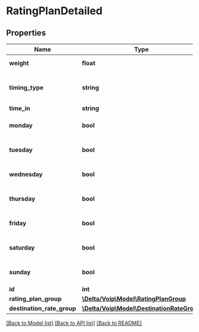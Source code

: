 # RatingPlanDetailed

## Properties
Name | Type | Description | Notes
------------ | ------------- | ------------- | -------------
**weight** | **float** |  | [default to 10.0]
**timing_type** | **string** |  | [optional] [default to 'always']
**time_in** | **string** |  | 
**monday** | **bool** |  | [optional] [default to false]
**tuesday** | **bool** |  | [optional] [default to false]
**wednesday** | **bool** |  | [optional] [default to false]
**thursday** | **bool** |  | [optional] [default to false]
**friday** | **bool** |  | [optional] [default to false]
**saturday** | **bool** |  | [optional] [default to false]
**sunday** | **bool** |  | [optional] [default to false]
**id** | **int** |  | [optional] 
**rating_plan_group** | [**\Delta/Voip\Model\RatingPlanGroup**](RatingPlanGroup.md) |  | 
**destination_rate_group** | [**\Delta/Voip\Model\DestinationRateGroup**](DestinationRateGroup.md) |  | 

[[Back to Model list]](../README.md#documentation-for-models) [[Back to API list]](../README.md#documentation-for-api-endpoints) [[Back to README]](../README.md)


